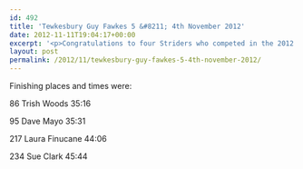 ```yaml
---
id: 492
title: 'Tewkesbury Guy Fawkes 5 &#8211; 4th November 2012'
date: 2012-11-11T19:04:17+00:00
excerpt: '<p>Congratulations to four Striders who competed in the 2012 Tewkesbury Guy Fawkes 5 last Sunday.</p>'
layout: post
permalink: /2012/11/tewkesbury-guy-fawkes-5-4th-november-2012/
---
```

Finishing places and times were:

86 Trish Woods 35:16

95 Dave Mayo 35:31

217 Laura Finucane 44:06

234 Sue Clark 45:44